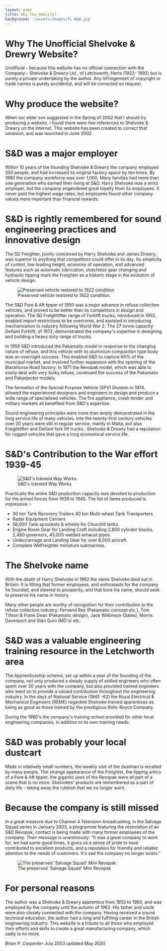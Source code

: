 ```yaml
---
layout: page
title: Why The Website?
background: '/assets/Images/FL B&W.jpg'
---
```


# Why The Unofficial Shelvoke & Drewry Website?

Unofficial - because this website has no official connection with the Company:- Shelvoke & Drewry Ltd., of Letchworth, Herts (1922- 1992) but is purely a private undertaking by the author. Any infringement of copyright or trade names is purely accidental, and will be corrected on request.

# Why produce the website?

When our elder son suggested in the Spring of 2002 that I should try producing a website, I found there were few references to Shelvoke & Drewry on the Internet. This website has been created to correct that omission, and was launched in June 2002.

# S&D was a major employer

Within 10 years of the founding Shelvoke & Drewry the company employed 350 people, and had increased its original factory space by ten times. By 1980 the company workforce was over 1,000. Many families had more than one generation who earned their living at S&D. Harry Shelvoke was a strict employer, but the company engendered great loyalty from its employees. It never paid the highest wage rates, but employees found other company values more important than financial rewards.

# S&D is rightly remembered for sound engineering practices and innovative design

The SD Freighter, jointly conceived by Harry Shelvoke and James Drewry, was superior to anything that competitors could offer in its day. Its simplicity of control, low loading height, economy of operation, and advanced features such as automatic lubrication, clutchless gear changing and hydraulic tipping mark the Freighter as a historic stage in the evolution of vehicle design.

<figure class="figure w-100 text-center">
  <img src="{{ site.baseurl }}/assets/Images/1922%20Freighter.jpg" class="figure-img img-fluid rounded" alt="Preserved vehicle restored to 1922 condition">
  <figcaption class="figure-caption text-center">Preserved vehicle restored to 1922 condition.</figcaption>
</figure>

The S&D Fore & Aft tipper of 1950 was a major advance in refuse collection vehicles, and proved to be better than its competitors in design and operation. The SD Freightlifter range of Forklift trucks, introduced in 1952, enabled import restrictions to be overcome, and assisted in introducing mechanisation to industry following World War 2. The 27 tonne capacity Defiant Forklift, of 1972, demonstrated the company's expertise in designing and building a heavy duty range of trucks.

In 1959 S&D introduced the Pakamatic model in response to the changing nature of refuse, and this vehicle with its aluminium compaction type body was an overnight success. This enabled S&D to capture 60% of the municipal market, and involved further expansion with the opening of the Blackhorse Road factory. In 1971 the Revopak model, which was able to easily deal with very bulky refuse, continued the success of the Pakamatic and Pakaejector models.

The formation of the Special Purpose Vehicle (SPV) Division in 1974, allowed the experienced designers and engineers to design and produce a wide range of specialised vehicles. The fire appliance, crash tender and military markets all benefited from S&D's expertise.

Sound engineering principles were more than amply demonstrated in the long service life of many vehicles. Into the twenty-first century vehicles over 20 years were still in regular service, mainly in Malta, but also Freightlifter and Defiant fork lift trucks.. Shelvoke & Drewry had a reputation for rugged vehicles that gave a long economical service life.

# S&D's Contribution to the War effort 1939-45

<figure class="figure w-100 text-center">
  <img src="{{ site.baseurl }}/assets/Images/Factory%201.jpg" class="figure-img img-fluid rounded" alt="S&amp;D's Icknield Way Works">
  <figcaption class="figure-caption text-center">S&amp;D's Icknield Way Works</figcaption>
</figure>


Practically the entire S&D production capacity was devoted to production for the armed forces from 1939 to 1945. The list of items produced is impressive :-

* 30 ton Tank Recovery Trailers 40 ton Multi-wheel Tank Transporters
* Radar Equipment Carriers
* 56,000 Tank sprockets & wheels for Churchill tanks.
* Engine Room Gear for Landing Craft including 2,800 cylinder blocks, 2,480 governors, 45,000 welded exhaust pipes.
* Undercarriage and Landing Gear for over 8,000 aircraft.
* Complete Welfreighter miniature submarines.

# The Shelvoke name

With the death of Harry Shelvoke in 1962 the name Shelvoke died out in Britain. It is fitting that former employees, and enthusiasts for the company he founded, and steered to prosperity, and that bore his name, should seek to preserve his name in history.

Many other people are worthy of recognition for their contribution to the refuse collection industry: Fernand Rey (Pakamatic concept etc.), Tom Tillson & Frank Dean (Pakamatic design), Jack Wilkinson (Sales), Morris Davenport and Stan Quin (MD's) etc.

# S&D was a valuable engineering training resource in the Letchworth area

The Apprenticeship scheme, set up within a year of the founding of the company, not only produced a steady supply of skilled engineers who often spent over 30 years with the company, but also provided trained engineers who went on to provide a valued contribution throughout the engineering industry. In the days of National Service (1945 -62) the Royal Electrical & Mechanical Engineers (REME) regarded Shelvoke trained apprentices as being as good as those trained by the prestigious Rolls-Royce Company.

During the 1980's the company's training school provided for other local engineering companies, in addition to its own training needs.

# S&D was probably your local dustcart

Made in relatively small numbers, the weekly visit of the dustman is recalled by many people. The strange appearance of the Freighter, the tipping antics of a Fore & Aft tipper, the gigantic jaws of the Revopak were all part of a scene that is no more. Shelvokes' products are remembered as a part of daily life - taking away the rubbish that we no longer want.

# Because the company is still missed

In a great measure due to Channel 4 Television broadcasting, in the Salvage Squad series in January 2003, a programme featuring the restoration of an S&D Revopak, contact is being made with many former employees of the company. Their message is unanimously: "It was a great company to work for, we had some good times, it gives us a sense of pride to have contributed to excellent products, and a reputation for friendly and reliable attention to the needs of customers. It's sad the company no longer exists."

<figure class="figure w-100 text-center">
  <img src="{{ site.baseurl }}/assets/Images2/P%20series%20preserved.jpg" class="figure-img img-fluid rounded" alt="The preserved 'Salvage Squad' Mini Revopak">
  <figcaption class="figure-caption text-center">The preserved 'Salvage Squad' Mini Revopak</figcaption>
</figure>


# For personal reasons

The author was a Shelvoke & Drewry apprentice from 1953 to 1960, and was employed by the company until the autumn of 1962. His father and uncle were also closely connected with the company. Having received a sound technical education, the author had a long and fulfilling career in the British engineering industry. This website is a tribute to all those who employed their efforts and skills to create a great manufacturing company, which sadly is no more.

*Brian P. Carpenter*
July 2003 updated May 2020
